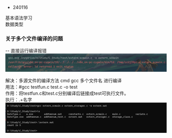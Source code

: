 - 240116

基本语法学习 \
数据类型

### 关于多个文件编译的问题
-- 直接运行编译报错
![img.png](img.png)

解决：多源文件的编译方法
cmd  gcc 多个文件名 进行编译 \
用法：#gcc testfun.c test.c -o test\
作用：将testfun.c和test.c分别编译后链接成test可执行文件。\
执行：.\+名字
![img_1.png](img_1.png)